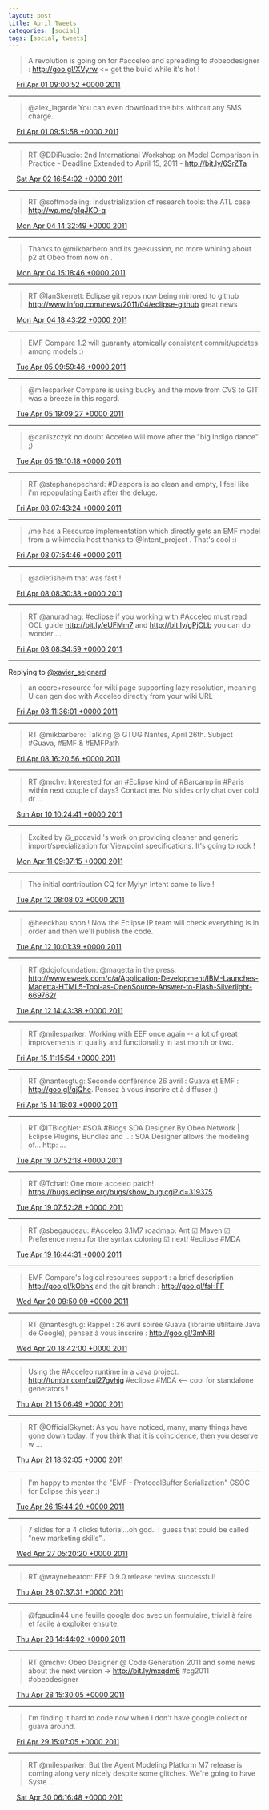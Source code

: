 ```yaml
---
layout: post
title: April Tweets
categories: [social]
tags: [social, tweets]
---
```

> A revolution is going on for #acceleo and spreading to #obeodesigner : http://goo.gl/XVyrw  &lt;= get the build while it's hot !

<img src="{{ site.url }}/media/tweet.ico" width="12" /> [Fri Apr 01 09:00:52 +0000 2011](https://twitter.com/bruncedric/status/53743620884406273)

----

> @alex_lagarde You can even download the bits without any SMS charge.

<img src="{{ site.url }}/media/tweet.ico" width="12" /> [Fri Apr 01 09:51:58 +0000 2011](https://twitter.com/bruncedric/status/53756483028000768)

----

> RT @DDiRuscio: 2nd International Workshop on Model Comparison in Practice - Deadline Extended to April 15, 2011 - http://bit.ly/6SrZTa

<img src="{{ site.url }}/media/tweet.ico" width="12" /> [Sat Apr 02 16:54:02 +0000 2011](https://twitter.com/bruncedric/status/54225086923808769)

----

> RT @softmodeling: Industrialization of research tools: the ATL case http://wp.me/p1qJKD-q

<img src="{{ site.url }}/media/tweet.ico" width="12" /> [Mon Apr 04 14:32:49 +0000 2011](https://twitter.com/bruncedric/status/54914322480119808)

----

> Thanks to @mikbarbero  and its geekussion, no more whining about p2 at Obeo from now on .

<img src="{{ site.url }}/media/tweet.ico" width="12" /> [Mon Apr 04 15:18:46 +0000 2011](https://twitter.com/bruncedric/status/54925886788599810)

----

> RT @IanSkerrett: Eclipse git repos now being mirrored to github http://www.infoq.com/news/2011/04/eclipse-github  great news

<img src="{{ site.url }}/media/tweet.ico" width="12" /> [Mon Apr 04 18:43:22 +0000 2011](https://twitter.com/bruncedric/status/54977376899178496)

----

> EMF Compare 1.2 will guaranty atomically consistent commit/updates among models :)

<img src="{{ site.url }}/media/tweet.ico" width="12" /> [Tue Apr 05 09:59:46 +0000 2011](https://twitter.com/bruncedric/status/55207993582682112)

----

> @milesparker  Compare is using bucky and the move from CVS to GIT was a breeze in this regard.

<img src="{{ site.url }}/media/tweet.ico" width="12" /> [Tue Apr 05 19:09:27 +0000 2011](https://twitter.com/bruncedric/status/55346329831997440)

----

> @caniszczyk no doubt Acceleo will move after the "big Indigo dance" ;)

<img src="{{ site.url }}/media/tweet.ico" width="12" /> [Tue Apr 05 19:10:18 +0000 2011](https://twitter.com/bruncedric/status/55346541195575296)

----

> RT @stephanepechard: #Diaspora is so clean and empty, I feel like i'm repopulating Earth after the deluge.

<img src="{{ site.url }}/media/tweet.ico" width="12" /> [Fri Apr 08 07:43:24 +0000 2011](https://twitter.com/bruncedric/status/56260839258324993)

----

> /me has a Resource implementation which directly gets an EMF model from a wikimedia host thanks to @Intent_project . That's cool :)

<img src="{{ site.url }}/media/tweet.ico" width="12" /> [Fri Apr 08 07:54:46 +0000 2011](https://twitter.com/bruncedric/status/56263700406996992)

----

> @adietisheim that was fast !

<img src="{{ site.url }}/media/tweet.ico" width="12" /> [Fri Apr 08 08:30:38 +0000 2011](https://twitter.com/bruncedric/status/56272727199318016)

----

> RT @anuradhag: #eclipse if you working with #Acceleo must read OCL guide http://bit.ly/eUFMm7 and http://bit.ly/gPjCLb you can do wonder ...

<img src="{{ site.url }}/media/tweet.ico" width="12" /> [Fri Apr 08 08:34:59 +0000 2011](https://twitter.com/bruncedric/status/56273821715533824)

----

Replying to [@xavier_seignard](https://twitter.com/xavier_seignard/status/56318289537794048)

> an ecore+resource  for wiki page supporting lazy resolution, meaning U can gen doc with Acceleo directly from your wiki URL

<img src="{{ site.url }}/media/tweet.ico" width="12" /> [Fri Apr 08 11:36:01 +0000 2011](https://twitter.com/bruncedric/status/56319381898145792)

----

> RT @mikbarbero: Talking @ GTUG Nantes, April 26th. Subject #Guava, #EMF & #EMFPath

<img src="{{ site.url }}/media/tweet.ico" width="12" /> [Fri Apr 08 16:20:56 +0000 2011](https://twitter.com/bruncedric/status/56391082212204545)

----

> RT @mchv: Interested for an #Eclipse kind of #Barcamp in #Paris within next couple of days? Contact me. No slides only chat over cold dr ...

<img src="{{ site.url }}/media/tweet.ico" width="12" /> [Sun Apr 10 10:24:41 +0000 2011](https://twitter.com/bruncedric/status/57026204372451329)

----

> Excited by @_pcdavid 's work  on providing cleaner and generic import/specialization for Viewpoint specifications. It's going to rock !

<img src="{{ site.url }}/media/tweet.ico" width="12" /> [Mon Apr 11 09:37:15 +0000 2011](https://twitter.com/bruncedric/status/57376657572495361)

----

> The initial contribution CQ for Mylyn Intent came to live !

<img src="{{ site.url }}/media/tweet.ico" width="12" /> [Tue Apr 12 08:08:03 +0000 2011](https://twitter.com/bruncedric/status/57716597166571520)

----

> @heeckhau soon ! Now the Eclipse IP team will check everything is in order and then we'll publish the code.

<img src="{{ site.url }}/media/tweet.ico" width="12" /> [Tue Apr 12 10:01:39 +0000 2011](https://twitter.com/bruncedric/status/57745183298686976)

----

> RT @dojofoundation: @maqetta in the press: http://www.eweek.com/c/a/Application-Development/IBM-Launches-Maqetta-HTML5-Tool-as-OpenSource-Answer-to-Flash-Silverlight-669762/

<img src="{{ site.url }}/media/tweet.ico" width="12" /> [Tue Apr 12 14:43:38 +0000 2011](https://twitter.com/bruncedric/status/57816148187680768)

----

> RT @milesparker: Working with EEF once again -- a lot of great improvements in quality and functionality in last month or two.

<img src="{{ site.url }}/media/tweet.ico" width="12" /> [Fri Apr 15 11:15:54 +0000 2011](https://twitter.com/bruncedric/status/58851034407256064)

----

> RT @nantesgtug: Seconde conférence 26 avril : Guava et EMF : http://goo.gl/qjQhe. Pensez à vous inscrire et à diffuser :)

<img src="{{ site.url }}/media/tweet.ico" width="12" /> [Fri Apr 15 14:16:03 +0000 2011](https://twitter.com/bruncedric/status/58896371247349761)

----

> RT @ITBlogNet: #SOA #Blogs SOA Designer By Obeo Network | Eclipse Plugins, Bundles and ...: SOA Designer allows the modeling of... http: ...

<img src="{{ site.url }}/media/tweet.ico" width="12" /> [Tue Apr 19 07:52:18 +0000 2011](https://twitter.com/bruncedric/status/60249347908059136)

----

> RT @Tcharl: One more acceleo patch! https://bugs.eclipse.org/bugs/show_bug.cgi?id=319375

<img src="{{ site.url }}/media/tweet.ico" width="12" /> [Tue Apr 19 07:52:28 +0000 2011](https://twitter.com/bruncedric/status/60249390803193856)

----

> RT @sbegaudeau: #Acceleo 3.1M7 roadmap: Ant ☑ Maven ☑ Preference menu for the syntax coloring ☑ next! #eclipse #MDA

<img src="{{ site.url }}/media/tweet.ico" width="12" /> [Tue Apr 19 16:44:31 +0000 2011](https://twitter.com/bruncedric/status/60383284273754112)

----

> EMF Compare's logical resources support : a brief description  http://goo.gl/kObhk and the git branch : http://goo.gl/fsHFF

<img src="{{ site.url }}/media/tweet.ico" width="12" /> [Wed Apr 20 09:50:09 +0000 2011](https://twitter.com/bruncedric/status/60641393621733376)

----

> RT @nantesgtug: Rappel : 26 avril soirée Guava (librairie utilitaire Java de Google), pensez à vous inscrire : http://goo.gl/3mNRl

<img src="{{ site.url }}/media/tweet.ico" width="12" /> [Wed Apr 20 18:42:00 +0000 2011](https://twitter.com/bruncedric/status/60775238601940992)

----

> Using the #Acceleo runtime in a Java project. http://tumblr.com/xui27gvhig #eclipse #MDA &lt;-- cool for standalone generators !

<img src="{{ site.url }}/media/tweet.ico" width="12" /> [Thu Apr 21 15:06:49 +0000 2011](https://twitter.com/bruncedric/status/61083473951211520)

----

> RT @OfficialSkynet: As you have noticed, many, many things have gone down today. If you think that it is coincidence, then you deserve w ...

<img src="{{ site.url }}/media/tweet.ico" width="12" /> [Thu Apr 21 18:32:05 +0000 2011](https://twitter.com/bruncedric/status/61135131825549312)

----

> I'm happy to mentor the "EMF - ProtocolBuffer Serialization" GSOC for Eclipse  this year :)

<img src="{{ site.url }}/media/tweet.ico" width="12" /> [Tue Apr 26 15:44:29 +0000 2011](https://twitter.com/bruncedric/status/62904889621217280)

----

> 7 slides for a 4 clicks tutorial...oh god.. I guess that could be called "new marketing skills"..

<img src="{{ site.url }}/media/tweet.ico" width="12" /> [Wed Apr 27 05:20:20 +0000 2011](https://twitter.com/bruncedric/status/63110207970086912)

----

> RT @waynebeaton: EEF 0.9.0 release review successful!

<img src="{{ site.url }}/media/tweet.ico" width="12" /> [Thu Apr 28 07:37:31 +0000 2011](https://twitter.com/bruncedric/status/63507118380163073)

----

> @fgaudin44 une feuille google doc avec un formulaire, trivial à faire et facile à exploiter ensuite.

<img src="{{ site.url }}/media/tweet.ico" width="12" /> [Thu Apr 28 14:44:02 +0000 2011](https://twitter.com/bruncedric/status/63614455749152768)

----

> RT @mchv: Obeo Designer @ Code Generation 2011 and some news about the next version → http://bit.ly/mxqdm6 #cg2011 #obeodesigner

<img src="{{ site.url }}/media/tweet.ico" width="12" /> [Thu Apr 28 15:30:05 +0000 2011](https://twitter.com/bruncedric/status/63626042438455296)

----

> I'm finding it hard to code now when I don't have google collect or guava around.

<img src="{{ site.url }}/media/tweet.ico" width="12" /> [Fri Apr 29 15:07:05 +0000 2011](https://twitter.com/bruncedric/status/63982643074699264)

----

> RT @milesparker: But the Agent Modeling Platform M7 release is coming along very nicely despite some glitches. We're going to have Syste ...

<img src="{{ site.url }}/media/tweet.ico" width="12" /> [Sat Apr 30 06:16:48 +0000 2011](https://twitter.com/bruncedric/status/64211581508141056)